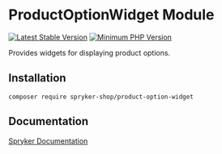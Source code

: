 # ProductOptionWidget Module
[![Latest Stable Version](https://poser.pugx.org/spryker-shop/product-option-widget/v/stable.svg)](https://packagist.org/packages/spryker-shop/product-option-widget)
[![Minimum PHP Version](https://img.shields.io/badge/php-%3E%3D%208.2-8892BF.svg)](https://php.net/)

Provides widgets for displaying product options.

## Installation

```
composer require spryker-shop/product-option-widget
```

## Documentation

[Spryker Documentation](https://docs.spryker.com)
